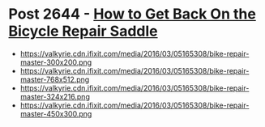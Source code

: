 # Post 2644 - [How to Get Back On the Bicycle Repair Saddle](https://www.ifixit.com/News/2644/london-bike-kitchen-helps-you-get-back-on-the-saddle)

- https://valkyrie.cdn.ifixit.com/media/2016/03/05165308/bike-repair-master-300x200.png
- https://valkyrie.cdn.ifixit.com/media/2016/03/05165308/bike-repair-master-768x512.png
- https://valkyrie.cdn.ifixit.com/media/2016/03/05165308/bike-repair-master-324x216.png
- https://valkyrie.cdn.ifixit.com/media/2016/03/05165308/bike-repair-master-450x300.png
